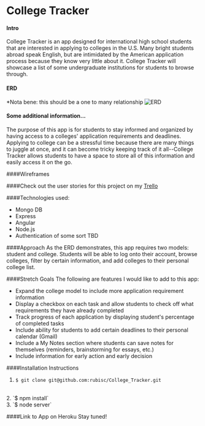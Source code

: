 # College Tracker

#### Intro
College Tracker is an app designed for international high school students that are interested in applying to colleges in the U.S. Many bright students abroad speak English, but are intimidated by the American application process because they know very little about it. College Tracker will showcase a list of some undergraduate institutions for students to browse through.


#### ERD
*Nota bene: this should be a one to many relationship
![ERD](./readmeImages/project4erd.png)

#### Some additional information...
The purpose of this app is for students to stay informed and organized by having access to a colleges' application requirements and deadlines. Applying to college can be a stressful time because there are many things to juggle at once, and it can become tricky keeping track of it all--College Tracker allows students to have a space to store all of this information and easily access it on the go.

####Wireframes

####Check out the user stories for this project on my [Trello](https://trello.com/b/KNpmyhhc/wdi-sm-project-4)

####Technologies used:
+ Mongo DB
+ Express
+ Angular
+ Node.js
+ Authentication of some sort TBD

####Approach
As the ERD demonstrates, this app requires two models: student and college. Students will be able to log onto their account, browse colleges, filter by certain information, and add colleges to their personal college list.


####Stretch Goals
The following are features I would like to add to this app:

+ Expand the college model to include more application requirement information  
+ Display a checkbox on each task and allow students to check off what requirements they have already completed
+ Track progress of each application by displaying student's percentage of completed tasks
+ Include ability for students to add certain deadlines to their personal calendar (Gmail)
+ Include a My Notes section where students can save notes for themselves (reminders, brainstorming for essays, etc.)
+ Include information for early action and early decision


####Installation Instructions
1. `$ git clone git@github.com:rubisc/College_Tracker.git`
<br>
2. `$ npm install`
<br>
3. `$ node server`

####Link to App on Heroku
Stay tuned!

